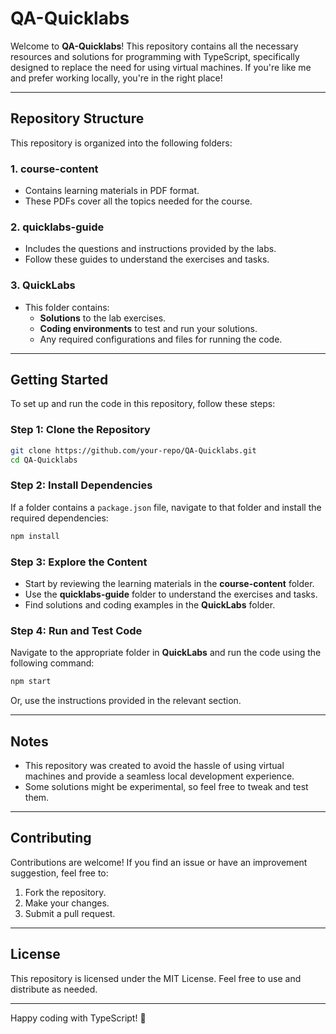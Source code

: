 # QA-Quicklabs

Welcome to **QA-Quicklabs**! This repository contains all the necessary resources and solutions for programming with TypeScript, specifically designed to replace the need for using virtual machines. If you're like me and prefer working locally, you're in the right place!

---

## Repository Structure

This repository is organized into the following folders:

### 1. **course-content**
- Contains learning materials in PDF format.
- These PDFs cover all the topics needed for the course.

### 2. **quicklabs-guide**
- Includes the questions and instructions provided by the labs.
- Follow these guides to understand the exercises and tasks.

### 3. **QuickLabs**
- This folder contains:
  - **Solutions** to the lab exercises.
  - **Coding environments** to test and run your solutions.
  - Any required configurations and files for running the code.

---

## Getting Started

To set up and run the code in this repository, follow these steps:

### Step 1: Clone the Repository
```bash
git clone https://github.com/your-repo/QA-Quicklabs.git
cd QA-Quicklabs
```

### Step 2: Install Dependencies
If a folder contains a `package.json` file, navigate to that folder and install the required dependencies:
```bash
npm install
```

### Step 3: Explore the Content
- Start by reviewing the learning materials in the **course-content** folder.
- Use the **quicklabs-guide** folder to understand the exercises and tasks.
- Find solutions and coding examples in the **QuickLabs** folder.

### Step 4: Run and Test Code
Navigate to the appropriate folder in **QuickLabs** and run the code using the following command:
```bash
npm start
```
Or, use the instructions provided in the relevant section.

---

## Notes
- This repository was created to avoid the hassle of using virtual machines and provide a seamless local development experience.
- Some solutions might be experimental, so feel free to tweak and test them.

---

## Contributing
Contributions are welcome! If you find an issue or have an improvement suggestion, feel free to:
1. Fork the repository.
2. Make your changes.
3. Submit a pull request.

---

## License
This repository is licensed under the MIT License. Feel free to use and distribute as needed.

---

Happy coding with TypeScript! 🚀